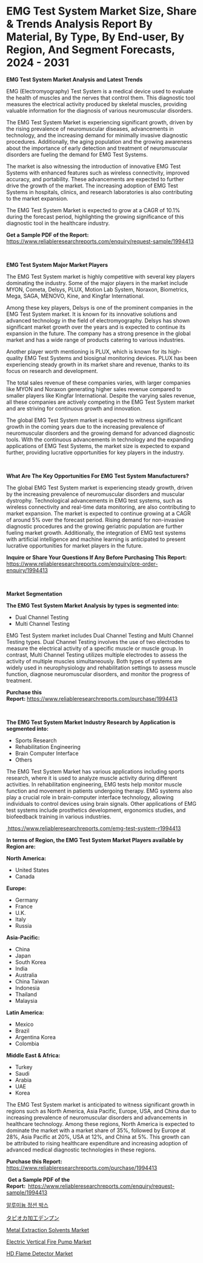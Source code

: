<p><h1>EMG Test System Market Size, Share & Trends Analysis Report By Material, By Type, By End-user, By Region, And Segment Forecasts, 2024 - 2031</h1></p><p><strong>EMG Test System Market Analysis and Latest Trends</strong></p>
<p><p>EMG (Electromyography) Test System is a medical device used to evaluate the health of muscles and the nerves that control them. This diagnostic tool measures the electrical activity produced by skeletal muscles, providing valuable information for the diagnosis of various neuromuscular disorders.</p><p>The EMG Test System Market is experiencing significant growth, driven by the rising prevalence of neuromuscular diseases, advancements in technology, and the increasing demand for minimally invasive diagnostic procedures. Additionally, the aging population and the growing awareness about the importance of early detection and treatment of neuromuscular disorders are fueling the demand for EMG Test Systems.</p><p>The market is also witnessing the introduction of innovative EMG Test Systems with enhanced features such as wireless connectivity, improved accuracy, and portability. These advancements are expected to further drive the growth of the market. The increasing adoption of EMG Test Systems in hospitals, clinics, and research laboratories is also contributing to the market expansion.</p><p>The EMG Test System Market is expected to grow at a CAGR of 10.1% during the forecast period, highlighting the growing significance of this diagnostic tool in the healthcare industry.</p></p>
<p><strong>Get a Sample PDF of the Report:&nbsp;</strong> <a href="https://www.reliableresearchreports.com/enquiry/request-sample/1994413">https://www.reliableresearchreports.com/enquiry/request-sample/1994413</a></p>
<p>&nbsp;</p>
<p><strong>EMG Test System Major Market Players</strong></p>
<p><p>The EMG Test System market is highly competitive with several key players dominating the industry. Some of the major players in the market include MYON, Cometa, Delsys, PLUX, Motion Lab System, Noraxon, Biometrics, Mega, SAGA, MENOVO, Kine, and Kingfar International.</p><p>Among these key players, Delsys is one of the prominent companies in the EMG Test System market. It is known for its innovative solutions and advanced technology in the field of electromyography. Delsys has shown significant market growth over the years and is expected to continue its expansion in the future. The company has a strong presence in the global market and has a wide range of products catering to various industries.</p><p>Another player worth mentioning is PLUX, which is known for its high-quality EMG Test Systems and biosignal monitoring devices. PLUX has been experiencing steady growth in its market share and revenue, thanks to its focus on research and development.</p><p>The total sales revenue of these companies varies, with larger companies like MYON and Noraxon generating higher sales revenue compared to smaller players like Kingfar International. Despite the varying sales revenue, all these companies are actively competing in the EMG Test System market and are striving for continuous growth and innovation.</p><p>The global EMG Test System market is expected to witness significant growth in the coming years due to the increasing prevalence of neuromuscular disorders and the growing demand for advanced diagnostic tools. With the continuous advancements in technology and the expanding applications of EMG Test Systems, the market size is expected to expand further, providing lucrative opportunities for key players in the industry.</p></p>
<p>&nbsp;</p>
<p><strong>What Are The Key Opportunities For EMG Test System Manufacturers?</strong></p>
<p><p>The global EMG Test System market is experiencing steady growth, driven by the increasing prevalence of neuromuscular disorders and muscular dystrophy. Technological advancements in EMG test systems, such as wireless connectivity and real-time data monitoring, are also contributing to market expansion. The market is expected to continue growing at a CAGR of around 5% over the forecast period. Rising demand for non-invasive diagnostic procedures and the growing geriatric population are further fueling market growth. Additionally, the integration of EMG test systems with artificial intelligence and machine learning is anticipated to present lucrative opportunities for market players in the future.</p></p>
<p><strong>Inquire or Share Your Questions If Any Before Purchasing This Report:</strong> <a href="https://www.reliableresearchreports.com/enquiry/pre-order-enquiry/1994413">https://www.reliableresearchreports.com/enquiry/pre-order-enquiry/1994413</a></p>
<p>&nbsp;</p>
<p><strong>Market Segmentation</strong></p>
<p><strong>The EMG Test System Market Analysis by types is segmented into:</strong></p>
<p><ul><li>Dual Channel Testing</li><li>Multi Channel Testing</li></ul></p>
<p><p>EMG Test System market includes Dual Channel Testing and Multi Channel Testing types. Dual Channel Testing involves the use of two electrodes to measure the electrical activity of a specific muscle or muscle group. In contrast, Multi Channel Testing utilizes multiple electrodes to assess the activity of multiple muscles simultaneously. Both types of systems are widely used in neurophysiology and rehabilitation settings to assess muscle function, diagnose neuromuscular disorders, and monitor the progress of treatment.</p></p>
<p><strong>Purchase this Report:&nbsp;</strong><a href="https://www.reliableresearchreports.com/purchase/1994413">https://www.reliableresearchreports.com/purchase/1994413</a></p>
<p>&nbsp;</p>
<p><strong>The EMG Test System Market Industry Research by Application is segmented into:</strong></p>
<p><ul><li>Sports Research</li><li>Rehabilitation Engineering</li><li>Brain Computer Interface</li><li>Others</li></ul></p>
<p><p>The EMG Test System Market has various applications including sports research, where it is used to analyze muscle activity during different activities. In rehabilitation engineering, EMG tests help monitor muscle function and movement in patients undergoing therapy. EMG systems also play a crucial role in brain-computer interface technology, allowing individuals to control devices using brain signals. Other applications of EMG test systems include prosthetics development, ergonomics studies, and biofeedback training in various industries.</p></p>
<p><a href="https://www.reliableresearchreports.com/emg-test-system-r1994413">&nbsp;https://www.reliableresearchreports.com/emg-test-system-r1994413</a></p>
<p><strong>In terms of Region, the EMG Test System Market Players available by Region are:</strong></p>
<p>
    <p> <strong> North America: </strong>
        <ul>
            <li>United States</li>
            <li>Canada</li>
        </ul>
        </p> 
    <p> <strong> Europe: </strong>
        <ul>
            <li>Germany</li>
            <li>France</li>
            <li>U.K.</li>
            <li>Italy</li>
            <li>Russia</li>
        </ul>
        </p> 
    <p> <strong> Asia-Pacific: </strong>
        <ul>
            <li>China</li>
            <li>Japan</li>
            <li>South Korea</li>
            <li>India</li>
            <li>Australia</li>
            <li>China Taiwan</li>
            <li>Indonesia</li>
            <li>Thailand</li>
            <li>Malaysia</li>
        </ul>
        </p> 
    <p> <strong> Latin America: </strong>
        <ul>
            <li>Mexico</li>
            <li>Brazil</li>
            <li>Argentina Korea</li>
            <li>Colombia</li>
        </ul>
        </p> 
    <p> <strong> Middle East & Africa: </strong>
        <ul>
            <li>Turkey</li>
            <li>Saudi</li>
            <li>Arabia</li>
            <li>UAE</li>
            <li>Korea</li>
        </ul>
    </p>
    </p>
<p><p>The EMG Test System market is anticipated to witness significant growth in regions such as North America, Asia Pacific, Europe, USA, and China due to increasing prevalence of neuromuscular disorders and advancements in healthcare technology. Among these regions, North America is expected to dominate the market with a market share of 35%, followed by Europe at 28%, Asia Pacific at 20%, USA at 12%, and China at 5%. This growth can be attributed to rising healthcare expenditure and increasing adoption of advanced medical diagnostic technologies in these regions.</p></p>
<p><strong>Purchase this Report: </strong><a href="https://www.reliableresearchreports.com/purchase/1994413">https://www.reliableresearchreports.com/purchase/1994413</a></p>
<p>&nbsp;<strong>Get a Sample PDF of the Report:&nbsp;&nbsp;</strong><a href="https://www.reliableresearchreports.com/enquiry/request-sample/1994413">https://www.reliableresearchreports.com/enquiry/request-sample/1994413</a></p>
<p><strong></strong></p>
<p><p><a href="https://github.com/durgin521/Market-Research-Report-List-1/blob/main/714425741725.md">알루미늄 정션 박스</a></p><p><a href="https://github.com/lababdou/Market-Research-Report-List-3/blob/main/827365445855.md">タピオカ加工デンプン</a></p><p><a href="https://issuu.com/reportprime-2/docs/metal-extraction-solvents-market-size-2030.pptx">Metal Extraction Solvents Market</a></p><p><a href="https://github.com/timeliteaut/Market-Research-Report-List-2/blob/main/electric-vertical-fire-pump-market.md">Electric Vertical Fire Pump Market</a></p><p><a href="https://github.com/seekum/Market-Research-Report-List-2/blob/main/hd-flame-detector-market.md">HD Flame Detector Market</a></p></p>